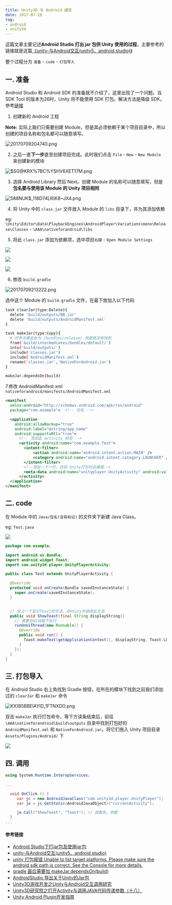 ```yaml
---
title: Unity3D 与 Android 通信
date: 2017-07-10
tag:
- android
- unity3d
---
```


这篇文章主要记述**Android Studio 打出 jar 包供 Unity 使用的过程**，主要参考的链接就是这篇[《unity-与Android交互(unity5、android studio)》](http://www.voidcn.com/blog/yangxuan0261/article/p-6186822.html)

整个过程分为 `准备` - `code` - `打包导入`

## 一. 准备

Android Studio 和 Android SDK 的准备就不介绍了，这里出现了一个问题。当 SDK Tool 的版本为26时，Unity 将不能使用 SDK 打包。解决方法是降级 SDK。参考[链接](https://stackoverflow.com/questions/42538433/not-finding-android-sdk-unity#)

1. 创建新的 Android 工程

  **Note:** 实际上我们只需要创建 Module，但是其必须依赖于某个项目目录中，所以创建的项目名称和包名都可以随意填写。

  ![20170709204740.png](http://upload-images.jianshu.io/upload_images/711226-6204051c553115ce.png?imageMogr2/auto-orient/strip%7CimageView2/2/w/1240)

2. 之后一直**下一步**直至创建项目完成。此时我们点击 `File` - `New` - `New Module` 来创建新的模块

 ![$SG@KRX%7BC%YSHV6XET17M.png](http://upload-images.jianshu.io/upload_images/711226-2b648b9cc840f9ca.png?imageMogr2/auto-orient/strip%7CimageView2/2/w/1240)

3. 选择 Android Library  然后 Next。创建 Module 的名称可以随意填写，但是**包名要与使用该 Module 的 Unity 项目相同**

  ![588NUK$_118D74LR(K8~JX4.png](http://upload-images.jianshu.io/upload_images/711226-5f890ed323198cca.png?imageMogr2/auto-orient/strip%7CimageView2/2/w/1240)

4. 将 Unity 中的 `class.jar` 文件放入 Module 的 `libs` 目录下，并为其添加依赖

  eg: `\Unity\Editor\Data\PlaybackEngines\AndroidPlayer\Variations\mono\Release\Classes` -
 `\AAA\nativeforandroid\libs`

5. 将此 `class.jar` 添加为依赖项，选中项目`右键` - `Open Module Settings`

  ![](http://upload-images.jianshu.io/upload_images/711226-e7ad551d4fac52f2.png?imageMogr2/auto-orient/strip%7CimageView2/2/w/1240)

  ![](http://upload-images.jianshu.io/upload_images/711226-d22cf8d7139b60ec.png?imageMogr2/auto-orient/strip%7CimageView2/2/w/1240)

  ![](http://upload-images.jianshu.io/upload_images/711226-b7e118457e69ad2c.png?imageMogr2/auto-orient/strip%7CimageView2/2/w/1240)

6. 修改 `build.gradle` 
   
 
  ![20170709213222.png](http://upload-images.jianshu.io/upload_images/711226-d0991a55c749aed4.png?imageMogr2/auto-orient/strip%7CimageView2/2/w/1240)


  选中这个 Module 的 `build.gradle` 文件，在最下放加入以下代码
  
  ``` bash
  task clearJar(type:Delete){
    delete 'build/outputs/BB.jar'
    delete 'build/outputs/AndroidManifest.xml'
  }

  task makeJar(type:Copy){
    # 好多文章此处为 /bundles/release/ 但是我没有找到
    from('build/intermediates/bundles/default/')     
    into('build/outputs/')
    include('classes.jar')
    include('AndroidManifest.xml')
    rename('classes.jar','NativeForAndroid.jar')
  }

  makeJar.dependsOn(build) 
  ```

7.修改 AndroidManifest.xml
  `nativeforandroid/manifests/AndroidManifest.xml`
  ```xml
  <manifest 
    xmlns:android="http://schemas.android.com/apk/res/android"
    package="com.example">  <!-- 包名 -->

    <application
      android:allowBackup="true"
      android:label="@string/app_name"
      android:supportsRtl="true">
        <!-- 添加此 activity 标签 -->
        <activity android:name="com.example.Test"> 
          <intent-filter>
              <action android:name="android.intent.action.MAIN" />
              <category android:name="android.intent.category.LAUNCHER" />
          </intent-filter>
          <!--添加一下一行，否则 Unity打包时会报错-->
          <meta-data android:name="unityplayer.UnityActivity" android:value="true" />
        </activity>
    </application>
</manifest>
  ```

## 二. code

在 Module 中的 `Java/包名(没有标记)` 的文件夹下新建 Java Class。

eg: `Test.java`


![](http://upload-images.jianshu.io/upload_images/711226-34dadde217958212.png?imageMogr2/auto-orient/strip%7CimageView2/2/w/1240)

``` java
package com.example;

import android.os.Bundle;
import android.widget.Toast;
import com.unity3d.player.UnityPlayerActivity;

public class Test extends UnityPlayerActivity {

  @Override
  protected void onCreate(Bundle savedInstanceState) {
    super.onCreate(savedInstanceState);
  }


  // 定义一个显示Toast的方法，在Unity中调用此方法
  public void ShowToast(final String displayString){
    // 需要在UI线程下执行
    runOnUiThread(new Runnable() {
      @Override
      public void run() {
        Toast.makeText(getApplicationContext(), displayString, Toast.LENGTH_LONG).show();
      }
    });
  }
}

```

## 三. 打包导入



在 Android Studio 右上角找到 Gradle 按钮，在所在的模块下找到之前我们添加过的 `clearJar` 和 `makeJar` 命令


![K$X)B5BBEIAYID_1FT$NXDO.png](http://upload-images.jianshu.io/upload_images/711226-533d2bc6ff46ce4e.png?imageMogr2/auto-orient/strip%7CimageView2/2/w/1240)

双击 `makeJar` 执行打包命令，等下方读条结束后，前往 `\AAA\nativeforandroid\build\outputs` 目录中找到打包好的 `AndroidManifest.xml` 和 `NativeForAndroid.jar`。将它们拖入 Unity 项目目录 `Assets/Plugins/Android/` 下


![](http://upload-images.jianshu.io/upload_images/711226-5d23257b8818c18d.png?imageMogr2/auto-orient/strip%7CimageView2/2/w/1240)


## 四. 调用

```csharp
using System.Runtime.InteropServices;

...

  void OnClick () {
     var jc = new AndroidJavaClass("com.unity3d.player.UnityPlayer");
     var jo = jc.GetStatic<AndroidJavaObject>("currentActivity");

     jo.Call("ShowToast", "Toast"); // 函数名，参数
  }
...
```

#### 参考链接

- [Android Studio下打jar包及使用jar包](http://www.jianshu.com/p/1589be7962cd)
- [unity-与Android交互(unity5、android studio)](http://www.voidcn.com/blog/yangxuan0261/article/p-6186822.html)
- [unity 打包报错 Unable to list target platforms. Please make sure the android sdk path is correct. See the Console for more details.](https://stackoverflow.com/questions/42538433/not-finding-android-sdk-unity#)
- [gradle 最后需要加 makeJar.dependsOn(build)](http://blog.csdn.net/clever_jian/article/details/53097933?locationNum=2&fps=1)
- [AndroidStudio 导出关于Unity的Jar包](http://blog.csdn.net/u010019717/article/details/51762010)
- [Unity3D游戏开发之Unity与Android交互调用研究](http://blog.csdn.net/qinyuanpei/article/details/39348677)
- [Unity3D研究院之打开Activity与调用JAVA代码传递参数（十八）](http://www.xuanyusong.com/archives/667)
- [Unity Android Plugin开发指南](http://imgtec.eetrend.com/blog/8260)